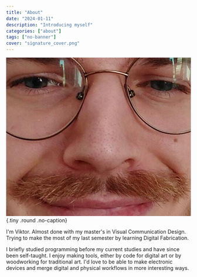 ```yaml
---
title: "About"
date: "2024-01-11"
description: "Introducing myself"
categories: ["about"]
tags: ["no-banner"]
cover: "signature_cover.png"
---
```


![A picture of the author](my-face.jpeg "hi"){.tiny .round .no-caption}

I'm Viktor. Almost done with my master's in Visual Communication Design. Trying to make the most of my last semester by learning Digital Fabrication. 

I briefly studied programming before my current studies and have since been self-taught. I enjoy making tools, either by code for digital art or by woodworking for traditional art. I'd love to be able to make electronic devices and merge digital and physical workflows in more interesting ways. 